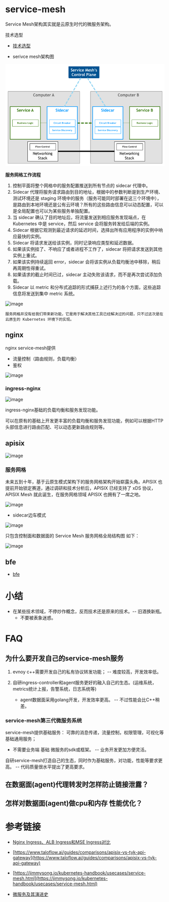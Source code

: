 # service-mesh

Service Mesh架构其实就是云原生时代的微服务架构。

技术选型

- [技术选型](./技术选型.md)

* serivce mesh架构图

![serivce-mesh架构图](./serivce-mesh-control-plane.png)

**服务网格工作流程**

1. 控制平面将整个网格中的服务配置推送到所有节点的 sidecar 代理中。
2. Sidecar 代理将服务请求路由到目的地址，根据中的参数判断是到生产环境、测试环境还是 staging 环境中的服务（服务可能同时部署在这三个环境中），是路由到本地环境还是公有云环境？所有的这些路由信息可以动态配置，可以是全局配置也可以为某些服务单独配置。
3. 当 sidecar 确认了目的地址后，将流量发送到相应服务发现端点，在 Kubernetes 中是 service，然后 service 会将服务转发给后端的实例。
4. Sidecar 根据它观测到最近请求的延迟时间，选择出所有应用程序的实例中响应最快的实例。
5. Sidecar 将请求发送给该实例，同时记录响应类型和延迟数据。
6. 如果该实例挂了、不响应了或者进程不工作了，sidecar 将把请求发送到其他实例上重试。
7. 如果该实例持续返回 error，sidecar 会将该实例从负载均衡池中移除，稍后再周期性得重试。
8. 如果请求的截止时间已过，sidecar 主动失败该请求，而不是再次尝试添加负载。
9. Sidecar 以 metric 和分布式追踪的形式捕获上述行为的各个方面，这些追踪信息将发送到集中 metric 系统。

![image](https://github.com/user-attachments/assets/68c5e89a-b253-4df8-932c-b497008bfff8)

`服务网格并没有给我们带来新功能，它是用于解决其他工具已经解决过的问题，只不过这次是在云原生的 Kubernetes 环境下的实现。`

## nginx

nginx service-mesh提供
* 流量控制（路由规则，负载均衡）
* 鉴权

![image](https://github.com/user-attachments/assets/910712a7-1651-499c-8744-34bc2b9a12a5)


### ingress-nginx

![image](https://github.com/user-attachments/assets/9d29d1fa-5315-4afc-a340-8a85b312b4b6)

ingress-nginx基础的负载均衡和服务发现功能。

可以在原有的基础上开发更丰富的负载均衡和服务发现功能，例如可以根据HTTP头部信息进行路由匹配、可以动态更新路由规则等。

## apisix

![image](https://github.com/user-attachments/assets/4b37d6a1-8b68-408a-9fde-2944e4f8a37c)


### 服务网格

未来五到十年，基于云原生模式架构下的服务网格架构开始崭露头角。APISIX 也提前开始锁定赛道，通过调研和技术分析后，APISIX 已经支持了 xDS 协议，APISIX Mesh 就此诞生，在服务网格领域 APISIX 也拥有了一席之地。

![image](https://github.com/user-attachments/assets/df373852-6cf8-4a9d-b206-d4b6e852216d)

* sidecar边车模式

![image](https://github.com/user-attachments/assets/f9c22793-2dcf-44cc-8ff4-3d3656d7e22d)


只包含控制面和数据面的 Service Mesh 服务网格全局结构图 如下：

![image](https://github.com/user-attachments/assets/26c03982-9fc7-46ac-bdba-c1b4dd8a470c)


## bfe

- [bfe](./bfe.md)

# 小结

* 在某些技术领域，不停炒作概念，反而技术还是原来的技术。-- 旧酒换新瓶。
  * 不要被表象迷惑。

# FAQ

## 为什么要开发自己的service-mesh服务

1. evnoy c++需要开发自己的私有协议转发功能； -- 难度较高，开发效率低。

2. 自研ingress-controller和agent服务更好的融入自己的生态。(运维系统，metrics统计上报，告警系统，日志系统等)
   * agent数据面采用golang开发，开发效率更高。 -- 不过性能会比C++稍差。

### service-mesh第三代微服务系统

service-mesh提供基础服务： 可靠的消息传递，流量控制，权限管理，可视化等基础通用服务；

* 不需要业务端 基础 微服务的sdk或框架。 -- 业务开发更加方便灵活。

自研service-mesh打造自己的生态，同时作为基础服务，对功能，性能等要求更高。 -- 代码质量很水平提出了更高要求。

## 在数据面(agent)代理转发时怎样防止链接泄露？

## 怎样对数据面(agent)做cpu和内存 性能优化？

# 参考链接

- [Nginx Ingress、ALB Ingress和MSE Ingress对比](https://help.aliyun.com/zh/ack/ack-managed-and-ack-dedicated/user-guide/comparison-among-nginx-ingresses-alb-ingresses-and-mse-ingresses-1?spm=a2c4g.11186623.0.0.2b571a01qX91wa)

- [https://www.taloflow.ai/guides/comparisons/apisix-vs-tyk-api-gateway](https://www.taloflow.ai/guides/comparisons/apisix-vs-tyk-api-gateway)

- [https://jimmysong.io/kubernetes-handbook/usecases/service-mesh.html](https://jimmysong.io/kubernetes-handbook/usecases/service-mesh.html)

- [微服务及其演进史](https://www.cnblogs.com/wzh2010/p/14940280.html)
